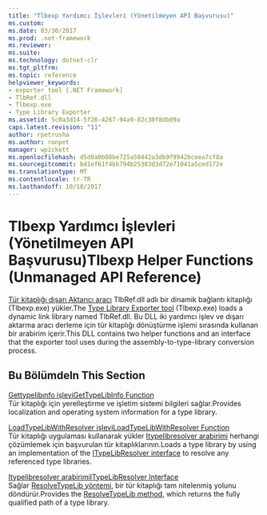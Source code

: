 ```yaml
---
title: "Tlbexp Yardımcı İşlevleri (Yönetilmeyen API Başvurusu)"
ms.custom: 
ms.date: 03/30/2017
ms.prod: .net-framework
ms.reviewer: 
ms.suite: 
ms.technology: dotnet-clr
ms.tgt_pltfrm: 
ms.topic: reference
helpviewer_keywords:
- exporter tool [.NET Framework]
- TlbRef.dll
- Tlbexp.exe
- Type Library Exporter
ms.assetid: 5c0a3d14-5f26-4267-94a9-82c30f8db09a
caps.latest.revision: "11"
author: rpetrusha
ms.author: ronpet
manager: wpickett
ms.openlocfilehash: d5d0a0b08be725a50442a3db9f9942bceea7cf8a
ms.sourcegitcommit: bd1ef61f4bb794b25383d3d72e71041a5ced172e
ms.translationtype: MT
ms.contentlocale: tr-TR
ms.lasthandoff: 10/18/2017
---
```

# <a name="tlbexp-helper-functions-unmanaged-api-reference"></a><span data-ttu-id="7c53f-102">Tlbexp Yardımcı İşlevleri (Yönetilmeyen API Başvurusu)</span><span class="sxs-lookup"><span data-stu-id="7c53f-102">Tlbexp Helper Functions (Unmanaged API Reference)</span></span>
<span data-ttu-id="7c53f-103">[Tür kitaplığı dışarı Aktarıcı aracı](../../../../docs/framework/tools/tlbexp-exe-type-library-exporter.md) TlbRef.dll adlı bir dinamik bağlantı kitaplığı (Tlbexp.exe) yükler.</span><span class="sxs-lookup"><span data-stu-id="7c53f-103">The [Type Library Exporter tool](../../../../docs/framework/tools/tlbexp-exe-type-library-exporter.md) (Tlbexp.exe) loads a dynamic link library named TlbRef.dll.</span></span> <span data-ttu-id="7c53f-104">Bu DLL iki yardımcı işlev ve dışarı aktarma aracı derleme için tür kitaplığı dönüştürme işlemi sırasında kullanan bir arabirim içerir.</span><span class="sxs-lookup"><span data-stu-id="7c53f-104">This DLL contains two helper functions and an interface that the exporter tool uses during the assembly-to-type-library conversion process.</span></span>  
  
## <a name="in-this-section"></a><span data-ttu-id="7c53f-105">Bu Bölümde</span><span class="sxs-lookup"><span data-stu-id="7c53f-105">In This Section</span></span>  
 [<span data-ttu-id="7c53f-106">Gettypelibınfo işlevi</span><span class="sxs-lookup"><span data-stu-id="7c53f-106">GetTypeLibInfo Function</span></span>](../../../../docs/framework/unmanaged-api/tlbexp/gettypelibinfo-function.md)  
 <span data-ttu-id="7c53f-107">Tür kitaplığı için yerelleştirme ve işletim sistemi bilgileri sağlar.</span><span class="sxs-lookup"><span data-stu-id="7c53f-107">Provides localization and operating system information for a type library.</span></span>  
  
 [<span data-ttu-id="7c53f-108">LoadTypeLibWithResolver işlevi</span><span class="sxs-lookup"><span data-stu-id="7c53f-108">LoadTypeLibWithResolver Function</span></span>](../../../../docs/framework/unmanaged-api/tlbexp/loadtypelibwithresolver-function.md)  
 <span data-ttu-id="7c53f-109">Tür kitaplığı uygulaması kullanarak yükler [Itypelibresolver arabirimi](../../../../docs/framework/unmanaged-api/tlbexp/itypelibresolver-interface.md) herhangi çözümlemek için başvurulan tür kitaplıklarının.</span><span class="sxs-lookup"><span data-stu-id="7c53f-109">Loads a type library by using an implementation of the [ITypeLibResolver interface](../../../../docs/framework/unmanaged-api/tlbexp/itypelibresolver-interface.md) to resolve any referenced type libraries.</span></span>  
  
 [<span data-ttu-id="7c53f-110">Itypelibresolver arabirimi</span><span class="sxs-lookup"><span data-stu-id="7c53f-110">ITypeLibResolver Interface</span></span>](../../../../docs/framework/unmanaged-api/tlbexp/itypelibresolver-interface.md)  
 <span data-ttu-id="7c53f-111">Sağlar [ResolveTypeLib yöntemi](../../../../docs/framework/unmanaged-api/tlbexp/resolvetypelib-method.md), bir tür kitaplığı tam nitelenmiş yolunu döndürür.</span><span class="sxs-lookup"><span data-stu-id="7c53f-111">Provides the [ResolveTypeLib method](../../../../docs/framework/unmanaged-api/tlbexp/resolvetypelib-method.md), which returns the fully qualified path of a type library.</span></span>
